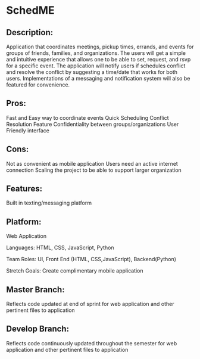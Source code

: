 # SchedME 
 
## Description:  
Application that coordinates meetings, pickup times, errands, and events for groups of friends, families, and organizations. The users will get a simple and intuitive experience that allows one to be able to set, request, and rsvp for a specific event. The application will notify users if schedules conflict and resolve the conflict by suggesting a time/date that works for both users. Implementations of a messaging and notification system will also be featured for convenience.  
 
## Pros: 
Fast and Easy way to coordinate events 
Quick Scheduling Conflict Resolution Feature 
Confidentiality between groups/organizations 
User Friendly interface 
 
## Cons: 
Not as convenient as mobile application 
Users need an active internet connection 
Scaling the project to be able to support larger organization 
 
## Features: 
Built in texting/messaging platform 
 
## Platform: 
Web Application  
 
Languages: HTML, CSS, JavaScript, Python 
 
Team Roles: UI, Front End (HTML, CSS,JavaScript), Backend(Python) 
 
Stretch Goals: 
Create complimentary mobile application 

## Master Branch:
Reflects code updated at end of sprint for web application and other pertinent files to application

## Develop Branch:
Reflects code continuously updated throughout the semester for web application and other pertinent files to application

